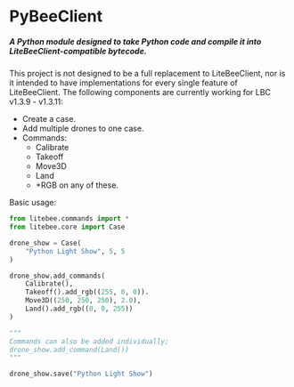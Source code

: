 # PyBeeClient
##### A Python module designed to take Python code and compile it into LiteBeeClient-compatible bytecode.
This project is not designed to be a full replacement to LiteBeeClient, nor is it intended to have implementations for every single feature of LiteBeeClient. The following components are currently working for LBC v1.3.9 - v1.3.11:
- Create a case.
- Add multiple drones to one case.
- Commands:
    - Calibrate
    - Takeoff
    - Move3D
    - Land
    - +RGB on any of these.

Basic usage:
```python
from litebee.commands import *
from litebee.core import Case

drone_show = Case(
    "Python Light Show", 5, 5
)

drone_show.add_commands(
    Calibrate(),
    Takeoff().add_rgb((255, 0, 0)).
    Move3D((250, 250, 250), 2.0),
    Land().add_rgb((0, 0, 255))
)

"""
Commands can also be added individually;
drone_show.add_command(Land())
"""

drone_show.save("Python Light Show")


```
